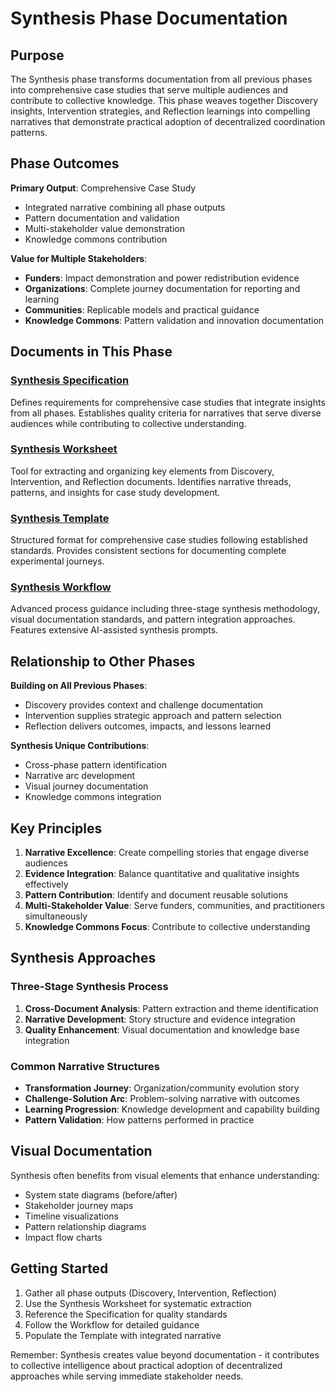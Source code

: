 # Synthesis Phase Documentation

## Purpose

The Synthesis phase transforms documentation from all previous phases into comprehensive case studies that serve multiple audiences and contribute to collective knowledge. This phase weaves together Discovery insights, Intervention strategies, and Reflection learnings into compelling narratives that demonstrate practical adoption of decentralized coordination patterns.

## Phase Outcomes

**Primary Output**: Comprehensive Case Study
- Integrated narrative combining all phase outputs
- Pattern documentation and validation
- Multi-stakeholder value demonstration
- Knowledge commons contribution

**Value for Multiple Stakeholders**:
- **Funders**: Impact demonstration and power redistribution evidence
- **Organizations**: Complete journey documentation for reporting and learning
- **Communities**: Replicable models and practical guidance
- **Knowledge Commons**: Pattern validation and innovation documentation

## Documents in This Phase

### [Synthesis Specification](synthesis-specification.md)
Defines requirements for comprehensive case studies that integrate insights from all phases. Establishes quality criteria for narratives that serve diverse audiences while contributing to collective understanding.

### [Synthesis Worksheet](synthesis-worksheet.md)
Tool for extracting and organizing key elements from Discovery, Intervention, and Reflection documents. Identifies narrative threads, patterns, and insights for case study development.

### [Synthesis Template](synthesis-template.md)
Structured format for comprehensive case studies following established standards. Provides consistent sections for documenting complete experimental journeys.

### [Synthesis Workflow](synthesis-workflow.md)
Advanced process guidance including three-stage synthesis methodology, visual documentation standards, and pattern integration approaches. Features extensive AI-assisted synthesis prompts.

## Relationship to Other Phases

**Building on All Previous Phases**:
- Discovery provides context and challenge documentation
- Intervention supplies strategic approach and pattern selection
- Reflection delivers outcomes, impacts, and lessons learned

**Synthesis Unique Contributions**:
- Cross-phase pattern identification
- Narrative arc development
- Visual journey documentation
- Knowledge commons integration

## Key Principles

1. **Narrative Excellence**: Create compelling stories that engage diverse audiences
2. **Evidence Integration**: Balance quantitative and qualitative insights effectively
3. **Pattern Contribution**: Identify and document reusable solutions
4. **Multi-Stakeholder Value**: Serve funders, communities, and practitioners simultaneously
5. **Knowledge Commons Focus**: Contribute to collective understanding

## Synthesis Approaches

### Three-Stage Synthesis Process

1. **Cross-Document Analysis**: Pattern extraction and theme identification
2. **Narrative Development**: Story structure and evidence integration
3. **Quality Enhancement**: Visual documentation and knowledge base integration

### Common Narrative Structures

- **Transformation Journey**: Organization/community evolution story
- **Challenge-Solution Arc**: Problem-solving narrative with outcomes
- **Learning Progression**: Knowledge development and capability building
- **Pattern Validation**: How patterns performed in practice

## Visual Documentation

Synthesis often benefits from visual elements that enhance understanding:

- System state diagrams (before/after)
- Stakeholder journey maps
- Timeline visualizations
- Pattern relationship diagrams
- Impact flow charts

## Getting Started

1. Gather all phase outputs (Discovery, Intervention, Reflection)
2. Use the Synthesis Worksheet for systematic extraction
3. Reference the Specification for quality standards
4. Follow the Workflow for detailed guidance
5. Populate the Template with integrated narrative

Remember: Synthesis creates value beyond documentation - it contributes to collective intelligence about practical adoption of decentralized approaches while serving immediate stakeholder needs.
